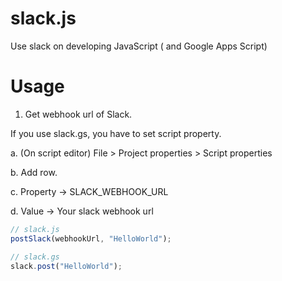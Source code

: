 # slack.js
Use slack on developing JavaScript ( and Google Apps Script)

# Usage
1. Get webhook url of Slack.

If you use slack.gs, you have to set script property.

  a. (On script editor) File > Project properties > Script properties

  b. Add row.

  c. Property → SLACK_WEBHOOK_URL

  d. Value → Your slack webhook url

```JavaScript
// slack.js
postSlack(webhookUrl, "HelloWorld");
```
```JavaScript
// slack.gs
slack.post("HelloWorld");
```
